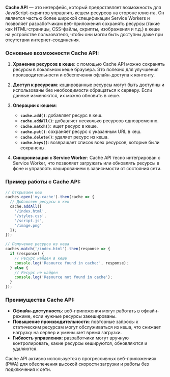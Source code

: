 **Cache API** — это интерфейс, который предоставляет возможность для JavaScript-скриптов управлять кешем ресурсов на стороне клиента. Он является частью более широкой спецификации Service Workers и позволяет разработчикам веб-приложений сохранять ресурсы (такие как HTML-страницы, CSS-файлы, скрипты, изображения и т.д.) в кеше на устройстве пользователя, чтобы они могли быть доступны даже при отсутствии интернет-соединения.

### Основные возможности Cache API:
1. **Хранение ресурсов в кеше**: с помощью Cache API можно сохранять ресурсы в локальном кеше браузера. Это полезно для улучшения производительности и обеспечения офлайн-доступа к контенту.

2. **Доступ к ресурсам**: кэшированные ресурсы могут быть доступны и использованы без необходимости обращаться к серверу. Если данные изменяются, их можно обновить в кеше.

3. **Операции с кешем**:
    - **`cache.add()`**: добавляет ресурс в кеш.
    - **`cache.addAll()`**: добавляет несколько ресурсов одновременно.
    - **`cache.match()`**: ищет ресурс в кеше.
    - **`cache.put()`**: сохраняет ресурс с указанным URL в кеш.
    - **`cache.delete()`**: удаляет ресурс из кеша.
    - **`cache.keys()`**: возвращает список всех ресурсов, которые были сохранены.

4. **Синхронизация с Service Worker**: Cache API тесно интегрирован с Service Worker, что позволяет загружать или обновлять ресурсы в фоне и управлять кэшированием в зависимости от состояния сети.

### Пример работы с Cache API:
```javascript
// Открываем кеш
caches.open('my-cache').then(cache => {
  // Добавляем ресурсы в кеш
  cache.addAll([
    '/index.html',
    '/styles.css',
    '/script.js',
    '/image.png'
  ]);
});

// Получение ресурса из кеша
caches.match('/index.html').then(response => {
  if (response) {
    // Ресурс найден в кеше
    console.log('Resource found in cache:', response);
  } else {
    // Ресурс не найден
    console.log('Resource not found in cache');
  }
});
```

### Преимущества Cache API:
- **Офлайн-доступность**: веб-приложения могут работать в офлайн-режиме, если нужные ресурсы закешированы.
- **Повышение производительности**: повторные запросы к статическим ресурсам могут обслуживаться из кеша, что снижает нагрузку на сервер и уменьшает время загрузки.
- **Гибкость управления**: разработчики могут вручную контролировать, какие ресурсы кешируются, обновляются и удаляются.

Cache API активно используется в прогрессивных веб-приложениях (PWA) для обеспечения высокой скорости загрузки и работы без подключения к сети.
